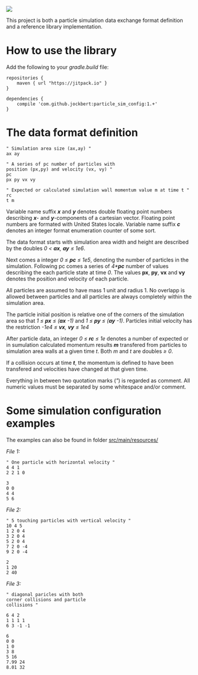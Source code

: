 
[![](https://jitpack.io/v/jockbert/particle_sim_config.svg)](https://jitpack.io/#jockbert/particle_sim_config)

This project is both a particle simulation data exchange format definition and a reference library implementation.

# How to use the library

Add the following to your _gradle.build_ file:

```
repositories {
    maven { url "https://jitpack.io" }
}

dependencies {
	compile 'com.github.jockbert:particle_sim_config:1.+'
}
```


# The data format definition

```
" Simulation area size (ax,ay) "
ax ay

" A series of pc number of particles with
position (px,py) and velocity (vx, vy) "
pc
px py vx vy

" Expected or calculated simulation wall momentum value m at time t "
rc
t m 
```

Variable name suffix ___x___ and ___y___ denotes double floating point numbers describing ___x___- and ___y___-components of a cartesian vector. Floating point numbers are formated with United States locale. Variable name suffix ___c___ denotes an integer format enumeration counter of some sort.

The data format starts with simulation area width and height are described by the doubles _0 &lt; __ax__, __ay__ &leq; 1e6_. 

Next comes a integer _0 &leq; __pc__ &leq; 1e5_, denoting the number of particles in the simulation. Following pc comes a series of _4*__pc___ number of values describing the each particle state at time _0_. The values __px__, __py__, __vx__ and __vy__ denotes the position and velocity of each particle.

All particles are assumed to have mass 1 unit and radius 1. No overlapp is allowed between particles and all particles are always completely within the simulation area.

The particle initial position is relative one of the corners of the simulation area so that _1 &leq; __px__ &leq; (__ax__ -1)_ and _1 &leq; __py__ &leq; (__ay__ -1)_. Particles initial velocity has the restriction _-1e4 &leq; __vx__, __vy__ &leq; 1e4_

After particle data, an integer _0 &leq; __rc__ &leq; 1e_ denotes a number of expected or in sumulation calculated momentum results ___m___ transfered from particles to simulation area walls at a given  time _t_. Both _m_ and _t_ are doubles _&geq; 0_.

If a collision occurs at time ___t___, the momentum is defined to have been transfered and velocities have changed at that given time.

Everything in between two quotation marks (_"_) is regarded as comment. All numeric values must be separated by some whitespace and/or comment.

# Some simulation configuration examples
The examples can also be found in folder [src/main/resources/](src/main/resources/)

_File 1:_
```
" One particle with horizontal velocity "
4 4 1
2 2 1 0

3
0 0
4 4
5 6
```

_File 2:_
```
" 5 touching particles with vertical velocity "
10 4 5
1 2 0 4
3 2 0 4
5 2 0 4
7 2 0 -4
9 2 0 -4

2
1 20
2 40
```

_File 3:_
```
" diagonal paricles with both
corner collisions and particle
collisions "

6 4 2
1 1 1 1
6 3 -1 -1

6
0 0
1 0
3 8
5 16
7.99 24
8.01 32
```


